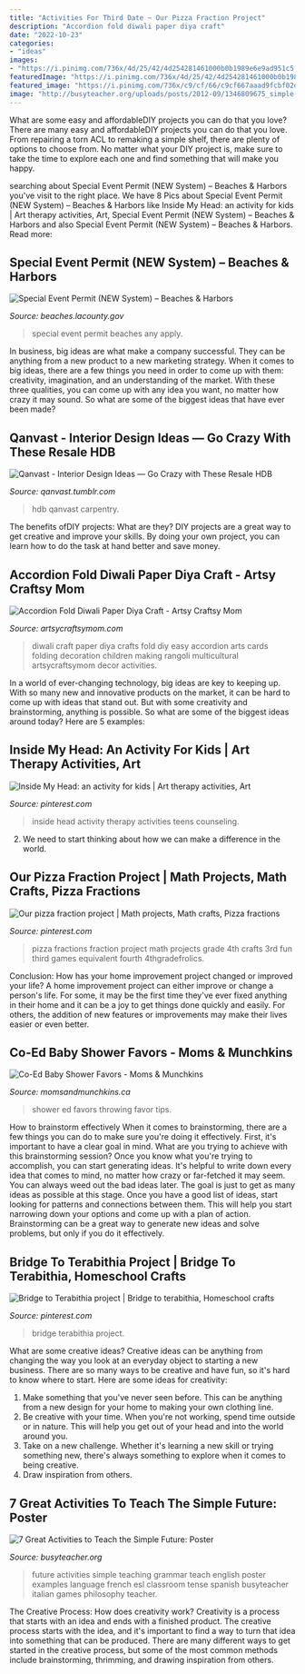 ```yaml
---
title: "Activities For Third Date ~ Our Pizza Fraction Project"
description: "Accordion fold diwali paper diya craft"
date: "2022-10-23"
categories:
- "ideas"
images:
- "https://i.pinimg.com/736x/4d/25/42/4d254281461000b0b1989e6e9ad951c5.jpg"
featuredImage: "https://i.pinimg.com/736x/4d/25/42/4d254281461000b0b1989e6e9ad951c5.jpg"
featured_image: "https://i.pinimg.com/736x/c9/cf/66/c9cf667aaad9fcbf02d76255cb4f03ae.jpg"
image: "http://busyteacher.org/uploads/posts/2012-09/1346809675_simple-future-poster-web.jpg"
---
```



What are some easy and affordableDIY projects you can do that you love?
There are many easy and affordableDIY projects you can do that you love. From repairing a torn ACL to remaking a simple shelf, there are plenty of options to choose from. No matter what your DIY project is, make sure to take the time to explore each one and find something that will make you happy.

	

		
searching about Special Event Permit (NEW System) – Beaches &amp; Harbors you've visit to the right place. We have 8 Pics about Special Event Permit (NEW System) – Beaches &amp; Harbors like Inside My Head: an activity for kids | Art therapy activities, Art, Special Event Permit (NEW System) – Beaches &amp; Harbors and also Special Event Permit (NEW System) – Beaches &amp; Harbors. Read more:
		
    
## Special Event Permit (NEW System) – Beaches &amp; Harbors

<img loading=lazy src="https://beaches.lacounty.gov/wp-content/uploads/2016/10/SpecialEventPermit.jpg" onerror="this.onerror=null;this.src='https://tse1.mm.bing.net/th?id=OIP.nFO5BjLLNMi_boEJU2TmxgHaE8&amp;pid=15.1';" alt="Special Event Permit (NEW System) – Beaches &amp; Harbors">

_Source: beaches.lacounty.gov_

>special event permit beaches any apply. 

	

In business, big ideas are what make a company successful. They can be anything from a new product to a new marketing strategy. When it comes to big ideas, there are a few things you need in order to come up with them: creativity, imagination, and an understanding of the market. With these three qualities, you can come up with any idea you want, no matter how crazy it may sound. So what are some of the biggest ideas that have ever been made?

    
## Qanvast - Interior Design Ideas — Go Crazy With These Resale HDB

<img loading=lazy src="https://66.media.tumblr.com/7aa91367aa76a42c09e233ee384d227f/fbf1f0f3289e6c03-a1/s640x960/ed4ba80d0b07b6b13fe3d951029dea71d8697660.jpg" onerror="this.onerror=null;this.src='https://tse2.mm.bing.net/th?id=OIP.B--Ogu2cZU9hBgvlcDhE1QHaLH&amp;pid=15.1';" alt="Qanvast - Interior Design Ideas — Go Crazy with These Resale HDB">

_Source: qanvast.tumblr.com_

>hdb qanvast carpentry. 

	

The benefits ofDIY projects: What are they?
DIY projects are a great way to get creative and improve your skills. By doing your own project, you can learn how to do the task at hand better and save money.

    
## Accordion Fold Diwali Paper Diya Craft - Artsy Craftsy Mom

<img loading=lazy src="https://i2.wp.com/artsycraftsymom.com/content/uploads/2016/10/Child-Magazine-Diwali-14-600x900-1.jpg?fit=600%2C900&amp;ssl=1" onerror="this.onerror=null;this.src='https://tse4.mm.bing.net/th?id=OIP.uSGdUu0xsa5j0NEvwbvUqgHaLH&amp;pid=15.1';" alt="Accordion Fold Diwali Paper Diya Craft - Artsy Craftsy Mom">

_Source: artsycraftsymom.com_

>diwali craft paper diya crafts fold diy easy accordion arts cards folding decoration children making rangoli multicultural artsycraftsymom decor activities. 

	

In a world of ever-changing technology, big ideas are key to keeping up. With so many new and innovative products on the market, it can be hard to come up with ideas that stand out. But with some creativity and brainstorming, anything is possible. So what are some of the biggest ideas around today? Here are 5 examples: 

    
## Inside My Head: An Activity For Kids | Art Therapy Activities, Art

<img loading=lazy src="https://i.pinimg.com/736x/4d/25/42/4d254281461000b0b1989e6e9ad951c5.jpg" onerror="this.onerror=null;this.src='https://tse3.mm.bing.net/th?id=OIP.94DqY9ZVT1JtFg3KlhPQYwHaN2&amp;pid=15.1';" alt="Inside My Head: an activity for kids | Art therapy activities, Art">

_Source: pinterest.com_

>inside head activity therapy activities teens counseling. 

	

2. We need to start thinking about how we can make a difference in the world.

    
## Our Pizza Fraction Project | Math Projects, Math Crafts, Pizza Fractions

<img loading=lazy src="https://i.pinimg.com/736x/59/0b/d9/590bd958472798f9e8a5b85334ba270a--pizza-fraction-project-fractions.jpg" onerror="this.onerror=null;this.src='https://tse2.mm.bing.net/th?id=OIP.I-RCiNhclAdcRgc4zX-PlAHaJ3&amp;pid=15.1';" alt="Our pizza fraction project | Math projects, Math crafts, Pizza fractions">

_Source: pinterest.com_

>pizza fractions fraction project math projects grade 4th crafts 3rd fun third games equivalent fourth 4thgradefrolics. 

	

Conclusion: How has your home improvement project changed or improved your life?
A home improvement project can either improve or change a person's life. For some, it may be the first time they've ever fixed anything in their home and it can be a joy to get things done quickly and easily. For others, the addition of new features or improvements may make their lives easier or even better.

    
## Co-Ed Baby Shower Favors - Moms &amp; Munchkins

<img loading=lazy src="https://www.momsandmunchkins.ca/wp-content/uploads/2013/03/co-ed-baby-shower-favor-ideas.jpg" onerror="this.onerror=null;this.src='https://tse3.mm.bing.net/th?id=OIP.VIwXF54jeZoXK-EgaaWdDQHaLH&amp;pid=15.1';" alt="Co-Ed Baby Shower Favors - Moms &amp; Munchkins">

_Source: momsandmunchkins.ca_

>shower ed favors throwing favor tips. 

	

How to brainstorm effectively
When it comes to brainstorming, there are a few things you can do to make sure you're doing it effectively. First, it's important to have a clear goal in mind. What are you trying to achieve with this brainstorming session? Once you know what you're trying to accomplish, you can start generating ideas. It's helpful to write down every idea that comes to mind, no matter how crazy or far-fetched it may seem. You can always weed out the bad ideas later. The goal is just to get as many ideas as possible at this stage. Once you have a good list of ideas, start looking for patterns and connections between them. This will help you start narrowing down your options and come up with a plan of action. Brainstorming can be a great way to generate new ideas and solve problems, but only if you do it effectively.

    
## Bridge To Terabithia Project | Bridge To Terabithia, Homeschool Crafts

<img loading=lazy src="https://i.pinimg.com/736x/c9/cf/66/c9cf667aaad9fcbf02d76255cb4f03ae.jpg" onerror="this.onerror=null;this.src='https://tse4.mm.bing.net/th?id=OIP.wDGuVWUCOGPY9jeRyVRrNwHaFj&amp;pid=15.1';" alt="Bridge to Terabithia project | Bridge to terabithia, Homeschool crafts">

_Source: pinterest.com_

>bridge terabithia project. 

	

What are some creative ideas?
Creative ideas can be anything from changing the way you look at an everyday object to starting a new business. There are so many ways to be creative and have fun, so it's hard to know where to start. Here are some ideas for creativity: 
1. Make something that you've never seen before. This can be anything from a new design for your home to making your own clothing line. 
2. Be creative with your time. When you're not working, spend time outside or in nature. This will help you get out of your head and into the world around you. 
3. Take on a new challenge. Whether it's learning a new skill or trying something new, there's always something to explore when it comes to being creative. 
4. Draw inspiration from others.

    
## 7 Great Activities To Teach The Simple Future: Poster

<img loading=lazy src="http://busyteacher.org/uploads/posts/2012-09/1346809675_simple-future-poster-web.jpg" onerror="this.onerror=null;this.src='https://tse2.mm.bing.net/th?id=OIP.SzlFTFV_3T70MiuhX28gGAHaKe&amp;pid=15.1';" alt="7 Great Activities to Teach the Simple Future: Poster">

_Source: busyteacher.org_

>future activities simple teaching grammar teach english poster examples language french esl classroom tense spanish busyteacher italian games philosophy teacher. 

	

The Creative Process: How does creativity work?
Creativity is a process that starts with an idea and ends with a finished product. The creative process starts with the idea, and it's important to find a way to turn that idea into something that can be produced. There are many different ways to get started in the creative process, but some of the most common methods include brainstorming, thrimming, and drawing inspiration from others.

